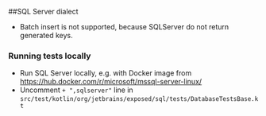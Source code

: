 ##SQL Server dialect  

* Batch insert is not supported, because SQLServer do not return generated keys.  

### Running tests locally

* Run SQL Server locally, e.g. with Docker image from 
https://hub.docker.com/r/microsoft/mssql-server-linux/
* Uncomment `+ ",sqlserver"` line in `src/test/kotlin/org/jetbrains/exposed/sql/tests/DatabaseTestsBase.kt`

